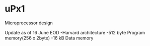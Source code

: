 # uPx1
Microprocessor design

Update as of 16 June EOD
-Harvard architecture
-512  byte Program memory(256 x 2byte)
-16   kB   Data memory

